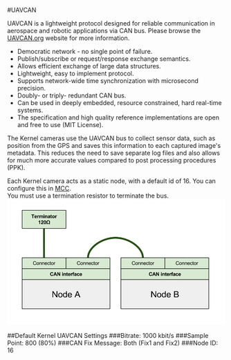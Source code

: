 #UAVCAN

UAVCAN is a lightweight protocol designed for reliable communication in aerospace and robotic applications via CAN bus.  Please browse the [UAVCAN.org](http://uavcan.org/) website for more information.

* Democratic network - no single point of failure.  
* Publish/subscribe or request/response exchange semantics.  
* Allows efficient exchange of large data structures.  
* Lightweight, easy to implement protocol.  
* Supports network-wide time synchronization with microsecond precision.  
* Doubly- or triply- redundant CAN bus.  
* Can be used in deeply embedded, resource constrained, hard real-time systems.  
* The specification and high quality reference implementations are open and free to use (MIT License).  

The Kernel cameras use the UAVCAN bus to collect sensor data, such as position from the GPS and saves this information to each captured image's metadata. This reduces the need to save separate log files and also allows for much more accurate values compared to post processing procedures (PPK).  

Each Kernel camera acts as a static node, with a default id of 16. You can configure this in [MCC](../content/interfacing-with-kernel/software-interface/mcc.html).  
You must use a termination resistor to terminate the bus.  
![](/assets/can_chaining_non_redundant.png)

##Default Kernel UAVCAN Settings
###Bitrate: 1000 kbit/s
###Sample Point: 800 (80%)
###CAN Fix Message: Both (Fix1 and Fix2)
###Node ID: 16